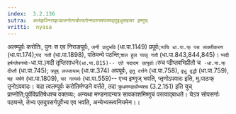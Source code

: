 ```yaml
---
index:  3.2.136
sutra:  अलंकृञ्निराकृञ्प्रजनोत्पचोत्पतोन्मदरुच्यपत्रपवृतुवृधुसहचर इष्णुच्
vritti:  nyasa
---
```


अलम्पूर्वः करोतिः, पुनः स एव निराङपूर्वः, `जनी प्रादुर्भावे` (धा.पा.1149) प्रपूर्वः;`प्पचि धा.पा.फ् पच व्यक्तीकरण` (धा.पा.174);`पद गतौ` (धा.पा.1898), पतिमन्ये पठन्ति;`शल हुल पत्लृ गतौ` (धा.पा.843,844,845)। `प्मदी हर्षग्लेपनयोः`-धा.पा.)मदी तृप्तिसाधने` (धा.पा.815)-- एते पदादय उत्पूर्वाः। `रुच प्दीप्तवभिप्रीतौ च` -धा.पा.फ् दीप्तौ` (धा.पा.745); `त्रपूष् लज्जायाम्` (धा.पा.374) अपपूर्वः, `वृतु वर्त्तने` (धा.पा.758), `वृधु वृद्धौ` (धा.पा.759), `षह मर्षणे` (धा.पा.1809), `चर गत्यर्थः` (धा.पा.559)-- एभ्य इष्णुज् भवति, प्तृणोऽपवादः इति, मु.पाठःफ् तृनोऽपवादः। यदा त्वलम्पूर्वः करोतिर्मण्डने वर्त्तते, तदा `क्रुधमण्डार्थेभ्यश्च` (3.2.151) इति युच् प्राप्नोति;पूर्वविप्रतिषेधश्च वक्तव्यः; अन्यथा मण्डनादन्यत्र सावकाशमिष्णुचं परत्वाद्बाधते। येऽत्र सोपसर्गाः पठ्यन्ते, तेभ्य एतदुपसर्गपूर्वेभ्य एव भवति, अन्येभ्यस्त्वनियमेन।।

